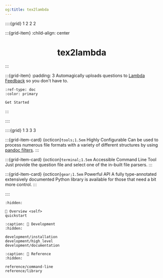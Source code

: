 ```yaml
---
og:title: tex2lambda
---
```


::::{grid} 1 2 2 2

:::{grid-item}
:child-align: center
<div align="center">
    <h1>tex2lambda</h1>
</div>
:::

:::{grid-item}
:padding: 3
Automagically uploads questions to [Lambda Feedback](https://lambda-feedback.github.io/user-documentation/) so you don't have to.

```{button-ref} quickstart
:ref-type: doc
:color: primary

Get Started
```
:::

::::

::::{grid} 1 3 3 3

:::{grid-item-card} {octicon}`tools;1.5em` Highly Configurable
Can be used to process numerous file formats with a variety of different structures by using [pandoc filters](https://pandoc.org/filters.html).
:::

:::{grid-item-card} {octicon}`terminal;1.5em` Accessible Command Line Tool
Just provide the question file and select one of the in-built file parsers.
:::

:::{grid-item-card} {octicon}`gear;1.5em` Powerful API
A fully type-annotated extensively documented Python library is available for those that need a bit more control.
:::

::::

```{toctree}
:hidden:

🔎 Overview <self>
quickstart
```

```{toctree}
:caption: 🔨 Development
:hidden:

development/installation
development/high_level
development/documentation
```

```{toctree}
:caption: 📖 Reference
:hidden:

reference/command-line
reference/library
```
